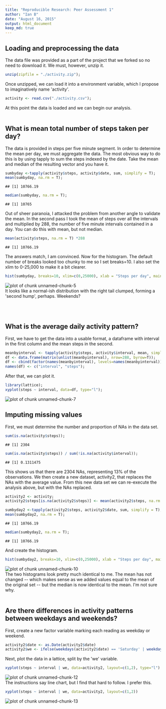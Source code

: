 ```yaml
---
title: "Reproducible Research: Peer Assessment 1"
author: "Ian B"
date: "August 16, 2015"
output: html_document
keep_md: true
---
```


## Loading and preprocessing the data
The data file was provided as a part of the project that we forked so no need to download it. We must, however, unzip it. 

```r
unzip(zipfile = "./activity.zip");
```

Once unzipped, we can load it into a environment variable, which I propose to imaginatively name 'activity'. 


```r
activity <- read.csv("./activity.csv");
```
At this point the data is loaded and we can begin our analysis. 
<br/><br/>


## What is mean total number of steps taken per day?
The data is provided in steps per five minute segment. In order to determine the mean per day, we must aggregate the data. The most obvious way to do this is by using tapply to sum the steps indexed by the date. Take the mean and median of the resulting vector and you have it.


```r
sumbyday <-tapply(activity$steps, activity$date, sum, simplify = T);
mean(sumbyday, na.rm = T);
```

```
## [1] 10766.19
```

```r
median(sumbyday, na.rm = T);
```

```
## [1] 10765
```

Out of sheer paranoia, I attacked the problem from another angle to validate the mean. In the second pass I took the mean of steps over all the intervals and multiplied by 288, the number of five minute intervals contained in a day. You can do this with mean, but not median.


```r
mean(activity$steps, na.rm = T) *288
```

```
## [1] 10766.19
```
The answers match, I am convinced. 
Now for the histogram. The default number of breaks looked too chunky to me so I set breaks=10. I also set the xlim to 0-25,000 to make it a bit clearer. 


```r
hist(sumbyday, breaks=10, xlim=c(0,25000), xlab = "Steps per day", main = "Historgram of Steps per Day")
```

![plot of chunk unnamed-chunk-5](figure/unnamed-chunk-5-1.png) 
<br/>
It looks like a normal-ish distribution with the right tail clumped, forming a 'second hump', perhaps. Weekends? 

<br/><br/>



## What is the average daily activity pattern?
First, we have to get the data into a usable format, a dataframe with interval in the first column and the mean steps in the second. 

```r
meanbyinterval <- tapply(activity$steps, activity$interval, mean, simplify = F, na.rm=T);
df <- data.frame(matrix(unlist(meanbyinterval), nrow=288, byrow=T));
df <- cbind(factor(names(meanbyinterval), levels=names(meanbyinterval)), df);
names(df) <- c("interval", "steps");
```
After that, we can plot it.

```r
library(lattice);
xyplot(steps ~ interval, data=df, type="l");
```

![plot of chunk unnamed-chunk-7](figure/unnamed-chunk-7-1.png) 

## Imputing missing values
First, we must determine the number and proportion of NAs in the data set.

```r
sum(is.na(activity$steps));
```

```
## [1] 2304
```

```r
sum(is.na(activity$steps)) / sum(!is.na(activity$interval));
```

```
## [1] 0.1311475
```
This shows us that there are 2304 NAs, representing 13% of the observations. We then create a new dataset, activity2, that replaces the NAs with the average value. From this new data set we can re-execute the analysis above, but with the NAs replaced.

```r
activity2 <- activity;
activity2$steps[is.na(activity2$steps)] <- mean(activity2$steps, na.rm = T);

sumbyday2 <-tapply(activity2$steps, activity2$date, sum, simplify = T);
mean(sumbyday2, na.rm = T);
```

```
## [1] 10766.19
```

```r
median(sumbyday2, na.rm = T);
```

```
## [1] 10766.19
```

And create the histogram.

```r
hist(sumbyday2, breaks=10, xlim=c(0,25000), xlab = "Steps per day", main = "Historgram of Steps per Day")
```

![plot of chunk unnamed-chunk-10](figure/unnamed-chunk-10-1.png) 
<br/>
The two histograms look pretty much identical to me. The mean has not changed -- which makes sense as we added values equal to the mean of the original set -- but the median is now identical to the mean. I'm not sure why. 
<br/>
<br/>


## Are there differences in activity patterns between weekdays and weekends?
First, create a new factor variable marking each reading as weekday or weekend.

```r
activity2$date <- as.Date(activity2$date)
activity2$we <- ifelse(weekdays(activity2$date) == 'Saturday' | weekdays(activity2$date) == 'Sunday', "weekend","weekday")
```
Next, plot the data in a lattice, split by the 'we' variable.

```r
xyplot(steps ~ interval | we, data=activity2, layout=c(1,2), type="l")
```

![plot of chunk unnamed-chunk-12](figure/unnamed-chunk-12-1.png) 
<br/>
The instructions say line chart, but I find that hard to follow. I prefer this.


```r
xyplot(steps ~ interval | we, data=activity2, layout=c(1,2))
```

![plot of chunk unnamed-chunk-13](figure/unnamed-chunk-13-1.png) 
<br/>






